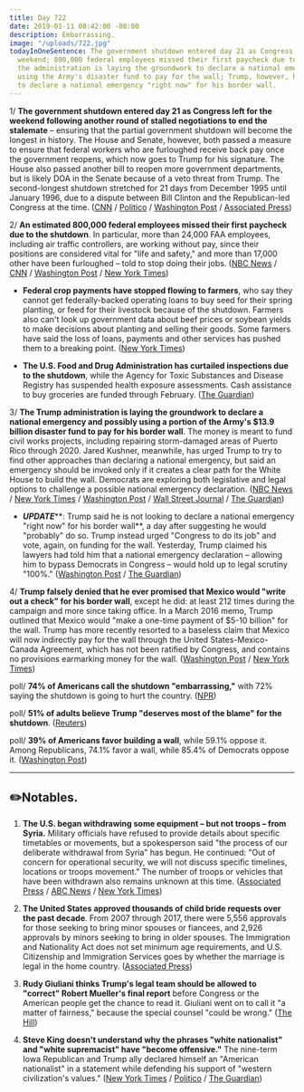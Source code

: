 ```yaml
---
title: Day 722
date: 2019-01-11 08:42:00 -08:00
description: Embarrassing.
image: "/uploads/722.jpg"
todayInOneSentence: The government shutdown entered day 21 as Congress left for the
  weekend; 800,000 federal employees missed their first paycheck due to the shutdown;
  the administration is laying the groundwork to declare a national emergency and
  using the Army's disaster fund to pay for the wall; Trump, however, he is not looking
  to declare a national emergency "right now" for his border wall.
---
```


1/ **The government shutdown entered day 21 as Congress left for the weekend following another round of stalled negotiations to end the stalemate** – ensuring that the partial government shutdown will become the longest in history. The House and Senate, however, both passed a measure to ensure that federal workers who are furloughed receive back pay once the government reopens, which now goes to Trump for his signature. The House also passed another bill to reopen more government departments, but is likely DOA in the Senate because of a veto threat from Trump. The second-longest shutdown stretched for 21 days from December 1995 until January 1996, due to a dispute between Bill Clinton and the Republican-led Congress at the time. ([CNN](https://www.cnn.com/2019/01/11/politics/government-shutdown-ties-record-longest/index.html) / [Politico](https://www.politico.com/story/2019/01/11/federal-workers-paycheck-shutdown-1097165) / [Washington Post](https://www.washingtonpost.com/powerpost/house-prepares-to-break-for-weekend-all-but-ensuring-longest-shutdown-in-us-history/2019/01/11/7f6e88c8-15bb-11e9-b6ad-9cfd62dbb0a8_story.html) / [Associated Press](https://apnews.com/75cb070bc4414b778a13add8c13eb4a1))

2/ **An estimated 800,000 federal employees missed their first paycheck due to the shutdown**. In particular, more than 24,000 FAA employees, including air traffic controllers, are working without pay, since their positions are considered vital for "life and safety," and more than 17,000 other have been furloughed – told to stop doing their jobs. ([NBC News](https://www.nbcnews.com/politics/politics-news/federal-workers-miss-first-paycheck-shutdown-poised-become-longest-u-n957651) / [CNN](https://www.cnn.com/2019/01/11/politics/shutdown-paycheck-what-it-looks-like-trnd/index.html) / [Washington Post](https://www.washingtonpost.com/local/trafficandcommuting/air-traffic-controllers-get-their-first-shutdown-pay-stub-000/2019/01/10/080255e4-1525-11e9-b6ad-9cfd62dbb0a8_story.html) / [New York Times](https://www.nytimes.com/2019/01/11/nyregion/tsa-employees-government-shutdown.html))

* **Federal crop payments have stopped flowing to farmers**, who say they cannot get federally-backed operating loans to buy seed for their spring planting, or feed for their livestock because of the shutdown. Farmers also can't look up government data about beef prices or soybean yields to make decisions about planting and selling their goods. Some farmers have said the loss of loans, payments and other services has pushed them to a breaking point. ([New York Times](https://www.nytimes.com/2019/01/10/us/farmers-trump-administration.html))

* **The U.S. Food and Drug Administration has curtailed inspections due to the shutdown**, while the Agency for Toxic Substances and Disease Registry has suspended health exposure assessments. Cash assistance to buy groceries are funded through February. ([The Guardian](https://www.theguardian.com/us-news/2019/jan/11/government-shutdown-food-safety-fda-donald-trump))

3/ **The Trump administration is laying the groundwork to declare a national emergency and possibly using a portion of the Army's $13.9 billion disaster fund to pay for his border wall**. The money is meant to fund civil works projects, including repairing storm-damaged areas of Puerto Rico through 2020. Jared Kushner, meanwhile, has urged Trump to try to find other approaches than declaring a national emergency, but said an emergency should be invoked only if it creates a clear path for the White House to build the wall. Democrats are exploring both legislative and legal options to challenge a possible national emergency declaration. ([NBC News](https://www.nbcnews.com/politics/immigration/trump-could-take-billions-disaster-areas-fund-wall-n957281) / [New York Times](https://www.nytimes.com/2019/01/10/us/politics/border-wall-government-shutdown.html) / [Washington Post](https://www.washingtonpost.com/powerpost/trump-administration-lays-groundwork-to-declare-national-emergency-to-build-wall/2019/01/10/e8902698-14fa-11e9-b6ad-9cfd62dbb0a8_story.html) / [Wall Street Journal](https://www.wsj.com/articles/white-house-looking-into-diverting-army-corps-funds-to-build-wall-11547161664) / [The Guardian](https://www.theguardian.com/us-news/2019/jan/11/trump-national-emergency-border-wall-shutdown))

* ***UPDATE*****: Trump said he is not looking to declare a national emergency "right now" for his border wall**, a day after suggesting he would "probably" do so. Trump instead urged "Congress to do its job" and vote, again, on funding for the wall. Yesterday, Trump claimed his lawyers had told him that a national emergency declaration – allowing him to bypass Democrats in Congress – would hold up to legal scrutiny "100%." ([Washington Post](https://www.washingtonpost.com/powerpost/house-prepares-to-break-for-weekend-all-but-ensuring-longest-shutdown-in-us-history/2019/01/11/7f6e88c8-15bb-11e9-b6ad-9cfd62dbb0a8_story.html) / [The Guardian](https://www.theguardian.com/us-news/2019/jan/11/trump-national-emergency-border-wall-shutdown))

4/ **Trump falsely denied that he ever promised that Mexico would "write out a check" for his border wall**, except he did: at least 212 times during the campaign and more since taking office. In a March 2016 memo, Trump outlined that Mexico would "make a one-time payment of $5-10 billion" for the wall. Trump has more recently resorted to a baseless claim that Mexico will now indirectly pay for the wall through the United States-Mexico-Canada Agreement, which has not been ratified by Congress, and contains no provisions earmarking money for the wall. ([Washington Post](https://www.washingtonpost.com/politics/the-story-keeps-changing-trump-falsely-asserts-he-never-promised-mexico-would-directly-pay-for-the-border-wall/2019/01/10/92ffee8e-14f5-11e9-90a8-136fa44b80ba_story.html) / [New York Times](https://www.nytimes.com/2019/01/11/us/politics/trump-mexico-pay-wall.html))

poll/ **74% of Americans call the shutdown "embarrassing,"** with 72% saying the shutdown is going to hurt the country. ([NPR](https://www.npr.org/2019/01/11/684300134/most-americans-call-shutdown-embarrassing-as-it-s-set-to-become-longest-in-histo))

poll/ **51% of adults believe Trump "deserves most of the blame" for the shutdown**. ([Reuters](https://www.reuters.com/article/us-usa-shutdown-poll-idUSKCN1P223U))

poll/ **39% of Americans favor building a wall**, while 59.1% oppose it. Among Republicans, 74.1% favor a wall, while 85.4% of Democrats oppose it. ([Washington Post](https://www.washingtonpost.com/news/monkey-cage/wp/2019/01/11/americans-dont-want-trumps-border-wall-heres-what-they-think-should-happen-instead/))

---

## ✏️Notables.

1. **The U.S. began withdrawing some equipment – but not troops – from Syria.** Military officials have refused to provide details about specific timetables or movements, but a spokesperson said "the process of our deliberate withdrawal from Syria" has begun. He continued: "Out of concern for operational security, we will not discuss specific timelines, locations or troops movement." The number of troops or vehicles that have been withdrawn also remains unknown at this time. ([Associated Press](https://apnews.com/89288a2b8f274eb7897733078960df56) / [ABC News](https://abcnews.go.com/Politics/us-military-begins-withdrawal-syria/story?id=60308187) / [New York Times](https://www.nytimes.com/2019/01/11/world/middleeast/us-syria-troop-withdrawal.html))

2. **The United States approved thousands of child bride requests over the past decade**. From 2007 through 2017, there were 5,556 approvals for those seeking to bring minor spouses or fiancees, and 2,926 approvals by minors seeking to bring in older spouses. The Immigration and Nationality Act does not set minimum age requirements, and U.S. Citizenship and Immigration Services goes by whether the marriage is legal in the home country. ([Associated Press](https://apnews.com/19e43295c76d4d249aa51c9f643eb377))

3. **Rudy Giuliani thinks Trump's legal team should be allowed to "correct" Robert Mueller's final report** before Congress or the American people get the chance to read it. Giuliani went on to call it "a matter of fairness," because the special counsel "could be wrong." ([The Hill](https://thehill.com/homenews/administration/424871-exclusive-trump-team-should-be-allowed-to-correct-final-mueller))

4. **Steve King doesn't understand why the phrases "white nationalist" and "white supremacist" have "become offensive."** The nine-term Iowa Republican and Trump ally declared himself an "American nationalist" in a statement while defending his support of "western civilization's values." ([New York Times](https://www.nytimes.com/2019/01/10/us/politics/steve-king-trump-immigration-wall.html) / [Politico](https://www.politico.com/story/2019/01/10/steve-king-white-supremacy-congress-1077665) / [The Guardian](https://www.theguardian.com/us-news/2019/jan/10/steve-king-race-language-white-supremacist-offensive))